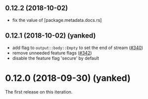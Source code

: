 <a name="0.12.2"></a>
## 0.12.2 (2018-10-02)
* fix the value of [package.metadata.docs.rs]

<a name="0.12.1"></a>
## 0.12.1 (2018-10-02) (yanked)

* add flag to `output::body::Empty` to set the end of stream ([#340](https://github.com/finchers-rs/finchers/pull/340))
* remove unneeded feature flags ([#342](https://github.com/finchers-rs/finchers/pull/342))
* disable the feature flag 'secure' by default

<a name="0.12.0"></a>
# 0.12.0 (2018-09-30) (yanked)

The first release on this iteration.
